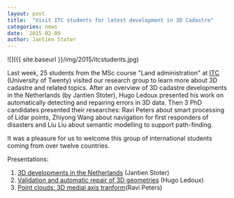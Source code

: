 ```yaml
---
layout: post
title:  "Visit ITC students for latest development in 3D Cadastre"
categories: news
date:  2015-02-09
author: Jantien Stoter
---
```


![]({{ site.baseurl }}/img/2015/itcstudents.jpg)

Last week, 25 students from the MSc course "Land administration" at [ITC](http://www.itc.nl) (University of Twenty) visited our research group to learn more about 3D cadastre and related topics.
After an overview of 3D cadastre developments in the Netherlands (by Jantien Stoter), Hugo Ledoux presented his work on automatically detecting and repairing errors in 3D data.
Then 3 PhD candidates presented their researches: Ravi Peters about smart processing of Lidar points, Zhiyong Wang about navigation for first responders of disasters and Liu Liu about semantic modelling to support path-finding.

It was a pleasure for us to welcome this group of international students coming from over twelve countries.

Presentations:

  1. [3D developments in the Netherlands](/pdfs/2015-02-05-itc-visit/jantien.pdf) (Jantien Stoter) 
  1. [Validation and automatic repair of 3D geometries](/pdfs/2015-02-05-itc-visit/hugo.pdf) (Hugo Ledoux)
  1. [Point clouds: 3D medial axis tranform](/pdfs/2015-02-05-itc-visit/ravi.pdf)(Ravi Peters)
  <!-- 1. Liu Liu -->
  <!-- 1. Zhyiong Wang) -->